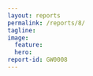 ```yaml
---
layout: reports
permalink: /reports/8/
tagline:
image:
  feature:
  hero:
report-id: GW0008
---
```

